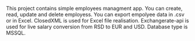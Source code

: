 This project contains simple employees managment app.
You can create, read, update and delete employess. You can export empolyee data in .csv or in Excel.
ClosedXML is used for Excel file realisation. Exchangerate-api is used for live salary conversion from RSD to EUR and USD.
Database type is MSSQL.
